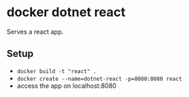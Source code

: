 # docker dotnet react

Serves a react app.

## Setup

* `docker build -t "react" .`
* `docker create --name=dotnet-react -p=8080:8080 react`
* access the app on localhost:8080
